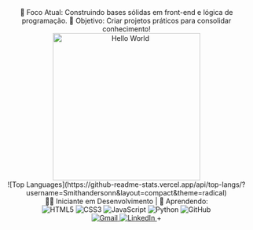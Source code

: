 <div align="center">
  🔹 Foco Atual: Construindo bases sólidas em front-end e lógica de programação.
  🔹 Objetivo: Criar projetos práticos para consolidar conhecimento!
</div>  

<div align="center"> <img src="https://media.giphy.com/media/L1R1tvI9svkIWwpVYr/giphy.gif" width="300" alt="Hello World"> </div>

<div align="center"> 
 ![Top Languages](https://github-readme-stats.vercel.app/api/top-langs/?username=Smithandersonn&layout=compact&theme=radical)
</div>

 <div align="center"> 👨‍💻 Iniciante em Desenvolvimento | 🌱 Aprendendo:</div>  
 
<div align="center"> 
  <img src="https://img.shields.io/badge/HTML5-E34F26?style=for-the-badge&logo=html5&logoColor=white" alt="HTML5" /> 
  <img src="https://img.shields.io/badge/CSS3-1572B6?style=for-the-badge&logo=css3&logoColor=white" alt="CSS3" /> 
  <img src="https://img.shields.io/badge/JavaScript-F7DF1E?style=for-the-badge&logo=javascript&logoColor=black" alt="JavaScript" />
  <img src="https://img.shields.io/badge/Python-3776AB?style=for-the-badge&logo=python&logoColor=white" alt="Python" />
  <img src="https://img.shields.io/badge/GitHub-100000?style=for-the-badge&logo=github&logoColor=white" alt="GitHub" /> 
</div>

<div align="center"> 
  <a href="mailto:rawsmithanderson@gmail.com"> <img src="https://img.shields.io/badge/Gmail-D14836?style=for-the-badge&logo=gmail&logoColor=white" alt="Gmail" /> </a> 
  <a href="https://www.linkedin.com/in/anderson-almeida-517153135"> <img src="https://img.shields.io/badge/LinkedIn-0077B5?style=for-the-badge&logo=linkedin&logoColor=white" alt="LinkedIn" /> </a>+
